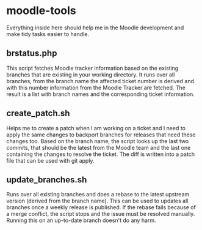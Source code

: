 # moodle-tools

Everything inside here should help me in the Moodle development and make tidy tasks easier
to handle.

## brstatus.php

This script fetches Moodle tracker information based on the existing branches that are existing
in your working directory. It runs over all branches, from the branch name the affected ticket
number is derived and with this number information from the Moodle Tracker are fetched. The
result is a list with branch names and the corresponding ticket information.

## create_patch.sh

Helps me to create a patch when I am working on a ticket and I need to apply the same changes
to backport branches for releases that need these changes too. Based on the branch name,
the script looks up the last two commits, that should be the latest from the Moodle team
and the last one containing the changes to resolve the ticket. The diff is written into
a patch file that can be used with git apply.

## update_branches.sh

Runs over all existing branches and does a rebase to the latest upstream version (derived
from the branch name). This can be used to updates all branches once a weekly release is
published. If the rebase fails because of a merge conflict, the script stops and the
issue must be resolved manually. Running this on an up-to-date branch doesn't do any harm. 